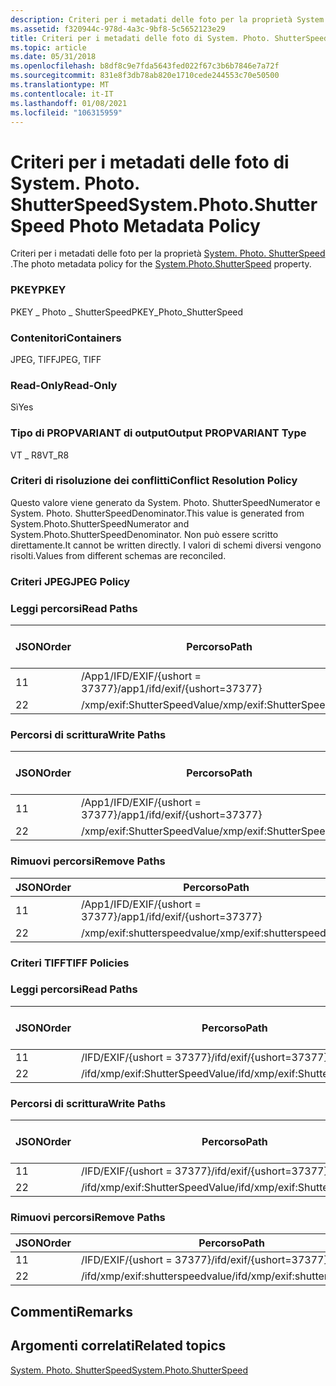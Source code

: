 ```yaml
---
description: Criteri per i metadati delle foto per la proprietà System. Photo. ShutterSpeed.
ms.assetid: f320944c-978d-4a3c-9bf8-5c5652123e29
title: Criteri per i metadati delle foto di System. Photo. ShutterSpeed
ms.topic: article
ms.date: 05/31/2018
ms.openlocfilehash: b8df8c9e7fda5643fed022f67c3b6b7846e7a72f
ms.sourcegitcommit: 831e8f3db78ab820e1710cede244553c70e50500
ms.translationtype: MT
ms.contentlocale: it-IT
ms.lasthandoff: 01/08/2021
ms.locfileid: "106315959"
---
```

# <a name="systemphotoshutterspeed-photo-metadata-policy"></a><span data-ttu-id="6fa5c-103">Criteri per i metadati delle foto di System. Photo. ShutterSpeed</span><span class="sxs-lookup"><span data-stu-id="6fa5c-103">System.Photo.ShutterSpeed Photo Metadata Policy</span></span>

<span data-ttu-id="6fa5c-104">Criteri per i metadati delle foto per la proprietà [System. Photo. ShutterSpeed](../properties/props-system-photo-shutterspeed.md) .</span><span class="sxs-lookup"><span data-stu-id="6fa5c-104">The photo metadata policy for the [System.Photo.ShutterSpeed](../properties/props-system-photo-shutterspeed.md) property.</span></span>

### <a name="pkey"></a><span data-ttu-id="6fa5c-105">PKEY</span><span class="sxs-lookup"><span data-stu-id="6fa5c-105">PKEY</span></span>

<span data-ttu-id="6fa5c-106">PKEY \_ Photo \_ ShutterSpeed</span><span class="sxs-lookup"><span data-stu-id="6fa5c-106">PKEY\_Photo\_ShutterSpeed</span></span>

### <a name="containers"></a><span data-ttu-id="6fa5c-107">Contenitori</span><span class="sxs-lookup"><span data-stu-id="6fa5c-107">Containers</span></span>

<span data-ttu-id="6fa5c-108">JPEG, TIFF</span><span class="sxs-lookup"><span data-stu-id="6fa5c-108">JPEG, TIFF</span></span>

### <a name="read-only"></a><span data-ttu-id="6fa5c-109">Read-Only</span><span class="sxs-lookup"><span data-stu-id="6fa5c-109">Read-Only</span></span>

<span data-ttu-id="6fa5c-110">Sì</span><span class="sxs-lookup"><span data-stu-id="6fa5c-110">Yes</span></span>

### <a name="output-propvariant-type"></a><span data-ttu-id="6fa5c-111">Tipo di PROPVARIANT di output</span><span class="sxs-lookup"><span data-stu-id="6fa5c-111">Output PROPVARIANT Type</span></span>

<span data-ttu-id="6fa5c-112">VT \_ R8</span><span class="sxs-lookup"><span data-stu-id="6fa5c-112">VT\_R8</span></span>

### <a name="conflict-resolution-policy"></a><span data-ttu-id="6fa5c-113">Criteri di risoluzione dei conflitti</span><span class="sxs-lookup"><span data-stu-id="6fa5c-113">Conflict Resolution Policy</span></span>

<span data-ttu-id="6fa5c-114">Questo valore viene generato da System. Photo. ShutterSpeedNumerator e System. Photo. ShutterSpeedDenominator.</span><span class="sxs-lookup"><span data-stu-id="6fa5c-114">This value is generated from System.Photo.ShutterSpeedNumerator and System.Photo.ShutterSpeedDenominator.</span></span> <span data-ttu-id="6fa5c-115">Non può essere scritto direttamente.</span><span class="sxs-lookup"><span data-stu-id="6fa5c-115">It cannot be written directly.</span></span> <span data-ttu-id="6fa5c-116">I valori di schemi diversi vengono risolti.</span><span class="sxs-lookup"><span data-stu-id="6fa5c-116">Values from different schemas are reconciled.</span></span>

### <a name="jpeg-policy"></a><span data-ttu-id="6fa5c-117">Criteri JPEG</span><span class="sxs-lookup"><span data-stu-id="6fa5c-117">JPEG Policy</span></span>

### <a name="read-paths"></a><span data-ttu-id="6fa5c-118">Leggi percorsi</span><span class="sxs-lookup"><span data-stu-id="6fa5c-118">Read Paths</span></span>



| <span data-ttu-id="6fa5c-119">JSON</span><span class="sxs-lookup"><span data-stu-id="6fa5c-119">Order</span></span> | <span data-ttu-id="6fa5c-120">Percorso</span><span class="sxs-lookup"><span data-stu-id="6fa5c-120">Path</span></span>                          | <span data-ttu-id="6fa5c-121">Formato disco</span><span class="sxs-lookup"><span data-stu-id="6fa5c-121">Disk Format</span></span> |
|-------|-------------------------------|-------------|
| <span data-ttu-id="6fa5c-122">1</span><span class="sxs-lookup"><span data-stu-id="6fa5c-122">1</span></span>     | <span data-ttu-id="6fa5c-123">/App1/IFD/EXIF/{ushort = 37377}</span><span class="sxs-lookup"><span data-stu-id="6fa5c-123">/app1/ifd/exif/{ushort=37377}</span></span> |             |
| <span data-ttu-id="6fa5c-124">2</span><span class="sxs-lookup"><span data-stu-id="6fa5c-124">2</span></span>     | <span data-ttu-id="6fa5c-125">/xmp/exif:ShutterSpeedValue</span><span class="sxs-lookup"><span data-stu-id="6fa5c-125">/xmp/exif:ShutterSpeedValue</span></span>   |             |



 

### <a name="write-paths"></a><span data-ttu-id="6fa5c-126">Percorsi di scrittura</span><span class="sxs-lookup"><span data-stu-id="6fa5c-126">Write Paths</span></span>



| <span data-ttu-id="6fa5c-127">JSON</span><span class="sxs-lookup"><span data-stu-id="6fa5c-127">Order</span></span> | <span data-ttu-id="6fa5c-128">Percorso</span><span class="sxs-lookup"><span data-stu-id="6fa5c-128">Path</span></span>                          | <span data-ttu-id="6fa5c-129">Formato disco</span><span class="sxs-lookup"><span data-stu-id="6fa5c-129">Disk Format</span></span> |
|-------|-------------------------------|-------------|
| <span data-ttu-id="6fa5c-130">1</span><span class="sxs-lookup"><span data-stu-id="6fa5c-130">1</span></span>     | <span data-ttu-id="6fa5c-131">/App1/IFD/EXIF/{ushort = 37377}</span><span class="sxs-lookup"><span data-stu-id="6fa5c-131">/app1/ifd/exif/{ushort=37377}</span></span> |             |
| <span data-ttu-id="6fa5c-132">2</span><span class="sxs-lookup"><span data-stu-id="6fa5c-132">2</span></span>     | <span data-ttu-id="6fa5c-133">/xmp/exif:ShutterSpeedValue</span><span class="sxs-lookup"><span data-stu-id="6fa5c-133">/xmp/exif:ShutterSpeedValue</span></span>   |             |



 

### <a name="remove-paths"></a><span data-ttu-id="6fa5c-134">Rimuovi percorsi</span><span class="sxs-lookup"><span data-stu-id="6fa5c-134">Remove Paths</span></span>



| <span data-ttu-id="6fa5c-135">JSON</span><span class="sxs-lookup"><span data-stu-id="6fa5c-135">Order</span></span> | <span data-ttu-id="6fa5c-136">Percorso</span><span class="sxs-lookup"><span data-stu-id="6fa5c-136">Path</span></span>                          |
|-------|-------------------------------|
| <span data-ttu-id="6fa5c-137">1</span><span class="sxs-lookup"><span data-stu-id="6fa5c-137">1</span></span>     | <span data-ttu-id="6fa5c-138">/App1/IFD/EXIF/{ushort = 37377}</span><span class="sxs-lookup"><span data-stu-id="6fa5c-138">/app1/ifd/exif/{ushort=37377}</span></span> |
| <span data-ttu-id="6fa5c-139">2</span><span class="sxs-lookup"><span data-stu-id="6fa5c-139">2</span></span>     | <span data-ttu-id="6fa5c-140">/xmp/exif:shutterspeedvalue</span><span class="sxs-lookup"><span data-stu-id="6fa5c-140">/xmp/exif:shutterspeedvalue</span></span>   |



 

### <a name="tiff-policies"></a><span data-ttu-id="6fa5c-141">Criteri TIFF</span><span class="sxs-lookup"><span data-stu-id="6fa5c-141">TIFF Policies</span></span>

### <a name="read-paths"></a><span data-ttu-id="6fa5c-142">Leggi percorsi</span><span class="sxs-lookup"><span data-stu-id="6fa5c-142">Read Paths</span></span>



| <span data-ttu-id="6fa5c-143">JSON</span><span class="sxs-lookup"><span data-stu-id="6fa5c-143">Order</span></span> | <span data-ttu-id="6fa5c-144">Percorso</span><span class="sxs-lookup"><span data-stu-id="6fa5c-144">Path</span></span>                            | <span data-ttu-id="6fa5c-145">Formato disco</span><span class="sxs-lookup"><span data-stu-id="6fa5c-145">Disk Format</span></span> |
|-------|---------------------------------|-------------|
| <span data-ttu-id="6fa5c-146">1</span><span class="sxs-lookup"><span data-stu-id="6fa5c-146">1</span></span>     | <span data-ttu-id="6fa5c-147">/IFD/EXIF/{ushort = 37377}</span><span class="sxs-lookup"><span data-stu-id="6fa5c-147">/ifd/exif/{ushort=37377}</span></span>        |             |
| <span data-ttu-id="6fa5c-148">2</span><span class="sxs-lookup"><span data-stu-id="6fa5c-148">2</span></span>     | <span data-ttu-id="6fa5c-149">/ifd/xmp/exif:ShutterSpeedValue</span><span class="sxs-lookup"><span data-stu-id="6fa5c-149">/ifd/xmp/exif:ShutterSpeedValue</span></span> |             |



 

### <a name="write-paths"></a><span data-ttu-id="6fa5c-150">Percorsi di scrittura</span><span class="sxs-lookup"><span data-stu-id="6fa5c-150">Write Paths</span></span>



| <span data-ttu-id="6fa5c-151">JSON</span><span class="sxs-lookup"><span data-stu-id="6fa5c-151">Order</span></span> | <span data-ttu-id="6fa5c-152">Percorso</span><span class="sxs-lookup"><span data-stu-id="6fa5c-152">Path</span></span>                            | <span data-ttu-id="6fa5c-153">Formato disco</span><span class="sxs-lookup"><span data-stu-id="6fa5c-153">Disk Format</span></span> |
|-------|---------------------------------|-------------|
| <span data-ttu-id="6fa5c-154">1</span><span class="sxs-lookup"><span data-stu-id="6fa5c-154">1</span></span>     | <span data-ttu-id="6fa5c-155">/IFD/EXIF/{ushort = 37377}</span><span class="sxs-lookup"><span data-stu-id="6fa5c-155">/ifd/exif/{ushort=37377}</span></span>        |             |
| <span data-ttu-id="6fa5c-156">2</span><span class="sxs-lookup"><span data-stu-id="6fa5c-156">2</span></span>     | <span data-ttu-id="6fa5c-157">/ifd/xmp/exif:ShutterSpeedValue</span><span class="sxs-lookup"><span data-stu-id="6fa5c-157">/ifd/xmp/exif:ShutterSpeedValue</span></span> |             |



 

### <a name="remove-paths"></a><span data-ttu-id="6fa5c-158">Rimuovi percorsi</span><span class="sxs-lookup"><span data-stu-id="6fa5c-158">Remove Paths</span></span>



| <span data-ttu-id="6fa5c-159">JSON</span><span class="sxs-lookup"><span data-stu-id="6fa5c-159">Order</span></span> | <span data-ttu-id="6fa5c-160">Percorso</span><span class="sxs-lookup"><span data-stu-id="6fa5c-160">Path</span></span>                            |
|-------|---------------------------------|
| <span data-ttu-id="6fa5c-161">1</span><span class="sxs-lookup"><span data-stu-id="6fa5c-161">1</span></span>     | <span data-ttu-id="6fa5c-162">/IFD/EXIF/{ushort = 37377}</span><span class="sxs-lookup"><span data-stu-id="6fa5c-162">/ifd/exif/{ushort=37377}</span></span>        |
| <span data-ttu-id="6fa5c-163">2</span><span class="sxs-lookup"><span data-stu-id="6fa5c-163">2</span></span>     | <span data-ttu-id="6fa5c-164">/ifd/xmp/exif:shutterspeedvalue</span><span class="sxs-lookup"><span data-stu-id="6fa5c-164">/ifd/xmp/exif:shutterspeedvalue</span></span> |



 

## <a name="remarks"></a><span data-ttu-id="6fa5c-165">Commenti</span><span class="sxs-lookup"><span data-stu-id="6fa5c-165">Remarks</span></span>

## <a name="related-topics"></a><span data-ttu-id="6fa5c-166">Argomenti correlati</span><span class="sxs-lookup"><span data-stu-id="6fa5c-166">Related topics</span></span>

<dl> <dt>

[<span data-ttu-id="6fa5c-167">System. Photo. ShutterSpeed</span><span class="sxs-lookup"><span data-stu-id="6fa5c-167">System.Photo.ShutterSpeed</span></span>](../properties/props-system-photo-shutterspeed.md)
</dt> </dl>

 

 
